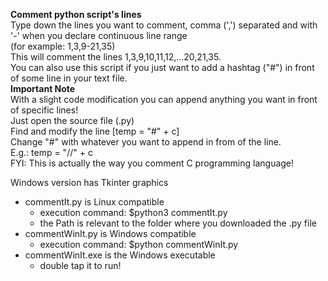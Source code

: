 **Comment python script's lines** \
Type down the lines you want to comment, comma (',') separated and with  '-' when you declare continuous line range\
(for example: 1,3,9-21,35)\
This will comment the lines 1,3,9,10,11,12,...20,21,35.\
You can also use this script if you just want to add a hashtag ("#") in front of some line in your text file.\
**Important Note** \
With a slight code modification you can append anything you want in front of specific lines!\
Just open the source file (.py) \
Find and modify the line [temp = "#" + c] \
Change "#" with whatever you want to append in from of the line. \
E.g.: temp = "//" + c \
FYI: This is actually the way you comment C programming language!

Windows version has Tkinter graphics

- commentIt.py is Linux compatible
    * execution command: $python3 commentIt.py
    * the Path is relevant to the folder where you downloaded the .py file
- commentWinIt.py is Windows compatible
    * execution command: $python commentWinIt.py
- commentWinIt.exe is the Windows executable
    * double tap it to run!
